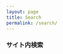 ```yaml
---
layout: page
title: Search
permalink: /search/
---
```


<h3>サイト内検索</h3>
<!-- Google Search https://cse.google.co.jp/cse/?hl=ja -->
<script async src="https://cse.google.com/cse.js?cx=5c45775a4f69cc42d"></script>
<div class="gcse-search"></div>
